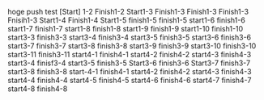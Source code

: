 hoge
push test
[Start] 1-2
Finish1-2
Start1-3
Finish1-3
Finish1-3
Finish1-3
Fnisih1-3
Start1-4
Finish1-4
Start1-5
finish1-5
finish1-5
start1-6
finish1-6
start1-7
finish1-7
start1-8
finish1-8
start1-9
finish1-9
start1-10
finish1-10
start3-3
finish3-3
start3-4
finish3-4
start3-5
finish3-5
start3-6
finish3-6
start3-7
finish3-7
start3-8
finish3-8
start3-9
finish3-9
start3-10
finish3-10
start3-11
finish3-11
start4-1
finish4-1
start4-2
finish4-2
start4-3
finish4-3
start3-4
finisf3-4
start3-5
finish3-5
Start3-6
finish3-6
Start3-7
finish3-7
start3-8
finish3-8
start-4-1
finish4-1
start4-2
finish4-2
start4-3
finish4-3
start4-4
finish4-4
start4-5
finish4-5
start4-6
finish4-6
start4-7
finish4-7
start4-8
finish4-8
